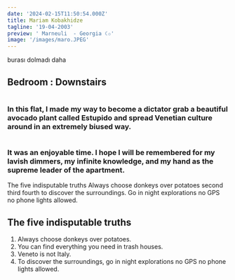 ```yaml
---
date: '2024-02-15T11:50:54.000Z'
title: Mariam Kobakhidze
tagline: '19-04-2003'
preview: ' Marneuli  - Georgia ☾✩'
image: '/images/maro.JPEG'
---
```


burası dolmadı daha

## Bedroom : Downstairs

#

### In this flat, I made my way to become a dictator grab a beautiful avocado plant called Estupido and spread Venetian culture around in an extremely biused way.

#

### It was an enjoyable time. I hope I will be remembered for my lavish dimmers, my infinite knowledge, and my hand as the supreme leader of the apartment.

The five indisputable truths
Always choose donkeys over potatoes second third fourth to discover the surroundings. Go in night explorations no GPS no phone lights allowed.

## The five indisputable truths

1. Always choose donkeys over potatoes.
2. You can find everything you need in trash houses.
3. Veneto is not Italy.
4. To discover the surroundings, go in night explorations no GPS no phone lights allowed.
